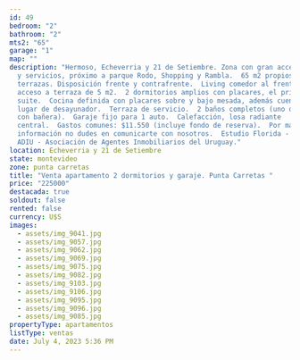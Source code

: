 ```yaml
---
id: 49
bedroom: "2"
bathroom: "2"
mts2: "65"
garage: "1"
map: ""
description: "Hermoso, Echeverria y 21 de Setiembre. Zona con gran accesibilidad
  y servicios, próximo a parque Rodo, Shopping y Rambla.  65 m2 propios más
  terrazas. Disposición frente y contrafrente.  Living comedor al frente con
  acceso a terraza de 5 m2.  2 dormitorios amplios con placares, el principal en
  suite.  Cocina definida con placares sobre y bajo mesada, además cuenta con
  lugar de desayunador.  Terraza de servicio.  2 baños completos (uno de ellos
  con bañera).  Garaje fijo para 1 auto.  Calefacción, losa radiante
  central.  Gastos comunes: $11.550 (incluye fondo de reserva).  Por mas
  información no dudes en comunicarte con nosotros.  Estudio Florida - Socio
  ADIU - Asociación de Agentes Inmobiliarios del Uruguay."
location: Echeverria y 21 de Setiembre
state: montevideo
zone: punta carretas
title: "Venta apartamento 2 dormitorios y garaje. Punta Carretas "
price: "225000"
destacada: true
soldout: false
rented: false
currency: U$S
images:
  - assets/img_9041.jpg
  - assets/img_9057.jpg
  - assets/img_9062.jpg
  - assets/img_9069.jpg
  - assets/img_9075.jpg
  - assets/img_9082.jpg
  - assets/img_9103.jpg
  - assets/img_9106.jpg
  - assets/img_9095.jpg
  - assets/img_9096.jpg
  - assets/img_9085.jpg
propertyType: apartamentos
listType: ventas
date: July 4, 2023 5:36 PM
---
```

